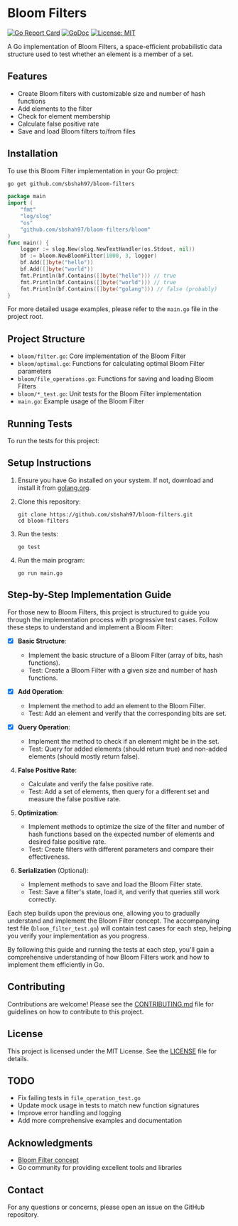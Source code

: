 # Bloom Filters

[![Go Report Card](https://goreportcard.com/badge/github.com/sbshah97/bloom-filters)](https://goreportcard.com/report/github.com/sbshah97/bloom-filters)
[![GoDoc](https://godoc.org/github.com/sbshah97/bloom-filters?status.svg)](https://godoc.org/github.com/sbshah97/bloom-filters)
[![License: MIT](https://img.shields.io/badge/License-MIT-yellow.svg)](https://opensource.org/licenses/MIT)

A Go implementation of Bloom Filters, a space-efficient probabilistic data structure used to test whether an element is a member of a set.

## Features

- Create Bloom filters with customizable size and number of hash functions
- Add elements to the filter
- Check for element membership
- Calculate false positive rate
- Save and load Bloom filters to/from files

## Installation

To use this Bloom Filter implementation in your Go project:

```bash
go get github.com/sbshah97/bloom-filters
```

```go
package main
import (
    "fmt"
    "log/slog"
    "os"
    "github.com/sbshah97/bloom-filters/bloom"
)
func main() {
    logger := slog.New(slog.NewTextHandler(os.Stdout, nil))
    bf := bloom.NewBloomFilter(1000, 3, logger)
    bf.Add([]byte("hello"))
    bf.Add([]byte("world"))
    fmt.Println(bf.Contains([]byte("hello"))) // true
    fmt.Println(bf.Contains([]byte("world"))) // true
    fmt.Println(bf.Contains([]byte("golang"))) // false (probably)
}
```


For more detailed usage examples, please refer to the `main.go` file in the project root.

## Project Structure

- `bloom/filter.go`: Core implementation of the Bloom Filter
- `bloom/optimal.go`: Functions for calculating optimal Bloom Filter parameters
- `bloom/file_operations.go`: Functions for saving and loading Bloom Filters
- `bloom/*_test.go`: Unit tests for the Bloom Filter implementation
- `main.go`: Example usage of the Bloom Filter

## Running Tests

To run the tests for this project:

## Setup Instructions

1. Ensure you have Go installed on your system. If not, download and install it from [golang.org](https://golang.org/).

2. Clone this repository:
   ```
   git clone https://github.com/sbshah97/bloom-filters.git
   cd bloom-filters
   ```

3. Run the tests:
   ```
   go test
   ```

4. Run the main program:
   ```
   go run main.go
   ```

## Step-by-Step Implementation Guide

For those new to Bloom Filters, this project is structured to guide you through the implementation process with progressive test cases. Follow these steps to understand and implement a Bloom Filter:

- [x] **Basic Structure**: 
   - Implement the basic structure of a Bloom Filter (array of bits, hash functions).
   - Test: Create a Bloom Filter with a given size and number of hash functions.

- [x] **Add Operation**: 
   - Implement the method to add an element to the Bloom Filter.
   - Test: Add an element and verify that the corresponding bits are set.

- [x] **Query Operation**: 
   - Implement the method to check if an element might be in the set.
   - Test: Query for added elements (should return true) and non-added elements (should mostly return false).

4. **False Positive Rate**: 
   - Calculate and verify the false positive rate.
   - Test: Add a set of elements, then query for a different set and measure the false positive rate.

5. **Optimization**: 
   - Implement methods to optimize the size of the filter and number of hash functions based on the expected number of elements and desired false positive rate.
   - Test: Create filters with different parameters and compare their effectiveness.

6. **Serialization** (Optional):
   - Implement methods to save and load the Bloom Filter state.
   - Test: Save a filter's state, load it, and verify that queries still work correctly.

Each step builds upon the previous one, allowing you to gradually understand and implement the Bloom Filter concept. The accompanying test file (`bloom_filter_test.go`) will contain test cases for each step, helping you verify your implementation as you progress.

By following this guide and running the tests at each step, you'll gain a comprehensive understanding of how Bloom Filters work and how to implement them efficiently in Go.


## Contributing

Contributions are welcome! Please see the [CONTRIBUTING.md](CONTRIBUTING.md) file for guidelines on how to contribute to this project.

## License

This project is licensed under the MIT License. See the [LICENSE](LICENSE) file for details.

## TODO

- Fix failing tests in `file_operation_test.go`
- Update mock usage in tests to match new function signatures
- Improve error handling and logging
- Add more comprehensive examples and documentation

## Acknowledgments

- [Bloom Filter concept](https://en.wikipedia.org/wiki/Bloom_filter)
- Go community for providing excellent tools and libraries

## Contact

For any questions or concerns, please open an issue on the GitHub repository.
